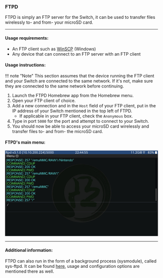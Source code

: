 ### **FTPD**

FTPD is simply an FTP server for the Switch, it can be used to transfer files wirelessly to- and from- your microSD card.

-----

#### Usage requirements:

- An FTP client such as [WinSCP](https://winscp.net/eng/download.php) (Windows)
- Any device that can connect to an FTP server with an FTP client

#### Usage instructions:

!!! note "Note"
    This section assumes that the device running the FTP client and your Switch are connected to the same network. If it's not, make sure they are connected to the same network before continuing.

1. Launch the FTPD Homebrew app from the Homebrew menu.
2. Open your FTP client of choice.
3. Add a new connection and in the `Host` field of your FTP client, put in the IP address of your Switch mentioned in the top left of FTPD.
    - If applicable in your FTP client, check the `Anonymous` box.
4. Type in port `5000` for the port and attempt to connect to your Switch.
5. You should now be able to access your microSD card wirelessly and transfer files to- and from- the microSD card.

#### FTPD's main menu:

![FTPD](/homebrew/img/ftpd.jpg)

-----

#### Additional information:

FTPD can also run in the form of a background process (sysmodule), called sys-ftpd. It can be found [here](https://github.com/rehius/usk/releases/tag/PicoFly_2.75_2023.09.09_08-16), usage and configuration options are mentioned there as well.
